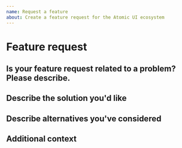 ```yaml
---
name: Request a feature
about: Create a feature request for the Atomic UI ecosystem
---
```


# Feature request

## Is your feature request related to a problem? Please describe.

<!-- A clear and concise description of what you want and what your use case is. -->

## Describe the solution you'd like

<!-- A clear and concise description of what you want to happen. -->

## Describe alternatives you've considered

<!-- A clear and concise description of any alternative solutions or features you've considered. -->

## Additional context

<!-- Add any other context or screenshots about the feature request here. -->